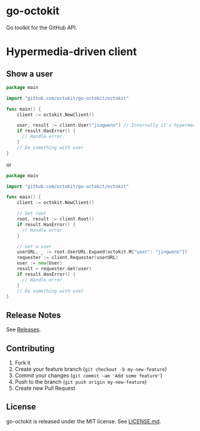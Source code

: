 # go-octokit

Go toolkit for the GitHub API.

# Hypermedia-driven client

## Show a user

```go
package main

import "github.com/octokit/go-octokit/octokit"

func main() {
    client := octokit.NewClient()

    user, result := client.User("jingweno") // Internally it's hypermedia-driven
    if result.HasError() {
      // Handle error
    }
    // Do something with user
}
```

or

```go
package main

import "github.com/octokit/go-octokit/octokit"

func main() {
    client := octokit.NewClient()

    // Get root
    root, result := client.Root()
    if result.HasError() {
      // Handle error
    }

    // Get a user
    userURL, _ := root.UserURL.Expand(octokit.M{"user": "jingweno"})
    requester := client.Requester(userURL)
    user := new(User)
    result = requester.Get(user)
    if result.HasError() {
      // Handle error
    }
    // Do something with user
}
```

## Release Notes

See [Releases](https://github.com/octokit/go-octokit/releases).

## Contributing

1. Fork it
2. Create your feature branch (`git checkout -b my-new-feature`)
3. Commit your changes (`git commit -am 'Add some feature'`)
4. Push to the branch (`git push origin my-new-feature`)
5. Create new Pull Request

## License

go-octokit is released under the MIT license. See
[LICENSE.md](https://github.com/octokit/go-octokit/blob/master/LICENSE.md).
